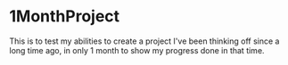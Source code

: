 # 1MonthProject
This is to test my abilities to create a project I've been thinking off since a long time ago, in only 1 month to show my progress done in that time.
